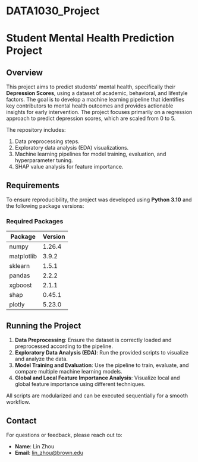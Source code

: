# DATA1030_Project
# Student Mental Health Prediction Project

## Overview
This project aims to predict students' mental health, specifically their **Depression Scores**, using a dataset of academic, behavioral, and lifestyle factors. The goal is to develop a machine learning pipeline that identifies key contributors to mental health outcomes and provides actionable insights for early intervention. The project focuses primarily on a regression approach to predict depression scores, which are scaled from 0 to 5.

The repository includes:
1. Data preprocessing steps.
2. Exploratory data analysis (EDA) visualizations.
3. Machine learning pipelines for model training, evaluation, and hyperparameter tuning.
4. SHAP value analysis for feature importance.

## Requirements
To ensure reproducibility, the project was developed using **Python 3.10** and the following package versions:

### Required Packages
| Package      | Version |
|--------------|---------|
| numpy        | 1.26.4  |
| matplotlib   | 3.9.2   |
| sklearn      | 1.5.1   |
| pandas       | 2.2.2   |
| xgboost      | 2.1.1   |
| shap         | 0.45.1  |
| plotly       | 5.23.0  |


## Running the Project

1. **Data Preprocessing**: Ensure the dataset is correctly loaded and preprocessed according to the pipeline.
2. **Exploratory Data Analysis (EDA)**: Run the provided scripts to visualize and analyze the data.
3. **Model Training and Evaluation**: Use the pipeline to train, evaluate, and compare multiple machine learning models.
4. **Global and Local Feature Importance Analysis**: Visualize local and global feature importance using different techniques.

All scripts are modularized and can be executed sequentially for a smooth workflow.


## Contact
For questions or feedback, please reach out to:
- **Name**: Lin Zhou
- **Email**: lin_zhou@brown.edu





